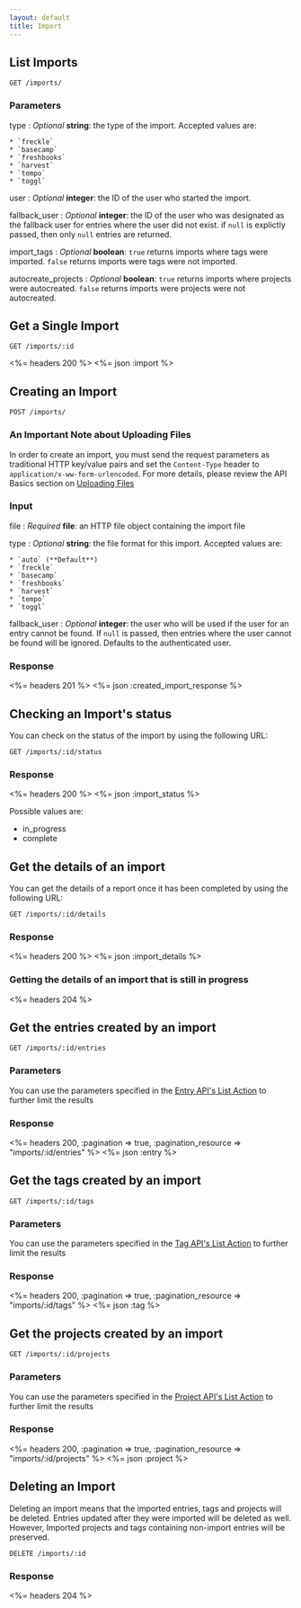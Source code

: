 ```yaml
---
layout: default
title: Import
---
```


## List Imports

~~~
GET /imports/
~~~

### Parameters

type
: *Optional* **string**: the type of the import. Accepted values are:

	* `freckle`
	* `basecamp`
	* `freshbooks`
	* `harvest`
	* `tempo`
	* `toggl`

user
: *Optional* **integer**: the ID of the user who started the import.

fallback_user
: *Optional* **integer**: the ID of the user who was designated as the fallback user for entries where the user did not exist. if `null` is explictly passed, then only `null` entries are returned.

import_tags
: *Optional* **boolean**: `true` returns imports where tags were imported. `false` returns imports were tags were not imported.

autocreate_projects
: *Optional* **boolean**: `true` returns imports where projects were autocreated. `false` returns imports were projects were not autocreated.


## Get a Single Import

~~~
GET /imports/:id
~~~

<%= headers 200 %>
<%= json :import %>

## Creating an Import

~~~
POST /imports/
~~~

### An Important Note about Uploading Files
In order to create an import, you must send the request parameters as traditional HTTP key/value pairs and set the `Content-Type` header to `application/x-ww-form-urlencoded`. For more details, please review the API Basics section on [Uploading Files](/#uploading-files)

### Input

file
: *Required* **file**: an HTTP file object containing the import file

type
: *Optional* **string**: the file format for this import. Accepted values are:

	* `auto` (**Default**)
	* `freckle`
	* `basecamp`
	* `freshbooks`
	* `harvest`
	* `tempo`
	* `toggl`

fallback_user
: *Optional* **integer**: the user who will be used if the user for an entry cannot be found. If `null` is passed, then entries where the user cannot be found will be ignored. Defaults to the authenticated user.

### Response

<%= headers 201 %>
<%= json :created_import_response %>

## Checking an Import's status

You can check on the status of the import by using the following URL:

~~~
GET /imports/:id/status
~~~

### Response

<%= headers 200 %>
<%= json :import_status %>

Possible values are:

* in_progress
* complete

## Get the details of an import

You can get the details of a report once it has been completed by using the following URL:

~~~
GET /imports/:id/details
~~~

### Response

<%= headers 200 %>
<%= json :import_details %>

### Getting the details of an import that is still in progress

<%= headers 204 %>

## Get the entries created by an import

~~~
GET /imports/:id/entries
~~~

### Parameters

You can use the parameters specified in the [Entry API's List Action](/entries/index.html#list) to further limit the results

### Response

<%= headers 200, :pagination => true, :pagination_resource => "imports/:id/entries" %>
<%= json :entry %>

## Get the tags created by an import

~~~
GET /imports/:id/tags
~~~

### Parameters

You can use the parameters specified in the [Tag API's List Action](/tags/index.html#list) to further limit the results

### Response

<%= headers 200, :pagination => true, :pagination_resource => "imports/:id/tags" %>
<%= json :tag %>

## Get the projects created by an import

~~~
GET /imports/:id/projects
~~~

### Parameters

You can use the parameters specified in the [Project API's List Action](/projects/index.html#list) to further limit the results

### Response

<%= headers 200, :pagination => true, :pagination_resource => "imports/:id/projects" %>
<%= json :project %>

## Deleting an Import

Deleting an import means that the imported entries, tags and projects will be deleted. Entries updated after they were imported will be deleted as well. However, Imported projects and tags containing non-import entries will be preserved.

~~~
DELETE /imports/:id
~~~

### Response

<%= headers 204 %>